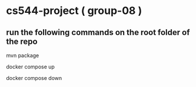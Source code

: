 # cs544-project ( group-08 )

## run the following commands on the root folder of the repo

mvn package

docker compose up

docker compose down
